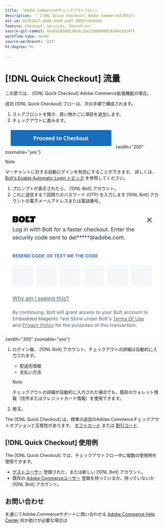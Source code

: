 ```yaml
---
title: 「Adobe Commerceのチェックアウトフロー」
description: 「 [!DNL Quick Checkout] Adobe Commerceの流れだ」
exl-id: 82761627-a0d4-4cb0-aad1-9865fcb550d4
feature: Checkout, Services, Storefront
source-git-commit: 6ba5a283d9138b4c1be11b80486826304c63247f
workflow-type: tm+mt
source-wordcount: '217'
ht-degree: 0%

---
```


# [!DNL Quick Checkout] 流量

この節では、 [!DNL Quick Checkout] Adobe Commerce拡張機能の場合。

成功 [!DNL Quick Checkout] フローは、次の手順で構成されます。

1. ストアフロントを開き、買い物かごに項目を追加します。
1. チェックアウトに進みます。

![チェックアウト](assets/proceed-checkout.png){width="200" zoomable="yes"}

>[!NOTE]
>
> マーチャントに対する自動ログインを有効にすることができます。 詳しくは、 [Bolt&#39;s Enable Automatic Login トピック](https://help.bolt.com/products/embedded/direct-api/auto-login/) を参照してください。

1. プロンプトが表示されたら、 [!DNL Bolt] アカウント。
1. これに送信する 1 回限りのパスワード (OTP) を入力します [!DNL Bolt] アカウントの電子メールアドレスまたは電話番号。

![OTP ポップアップ](assets/new-logo-otp-email.png){width="300" zoomable="yes"}

1. ログイン後、 [!DNL Bolt] アカウント、チェックアウトの詳細は自動的に入力されます。

   - 配送先情報
   - 支払い方法

   >[!NOTE]
   >
   > チェックアウトの詳細が自動的に入力された場合でも、既存のウォレット情報（住所またはクレジットカード情報）を使用できます。

1. 発注。

The [!DNL Quick Checkout] は、標準の追加のAdobe Commerceチェックアウトオプションと互換性があります。 [ギフトカード](https://docs.magento.com/user-guide/catalog/product-gift-card.html) または [割引コード](https://docs.magento.com/user-guide/marketing/price-rules-cart-coupon.html).

## [!DNL Quick Checkout] 使用例

The [!DNL Quick Checkout] では、チェックアウトフロー中に複数の使用例を使用できます。

- [ゲストユーザー](../quick-checkout/checkout-bolt.md) 登録された、または新しい [!DNL Bolt] アカウント。
- 既存の [Adobe Commerceユーザー](../quick-checkout/checkout-adobe-commerce.md) 登録を持っているか、持っていないか [!DNL Bolt] アカウント。

## お問い合わせ

を通じてAdobe Commerceサポートに問い合わせる [Adobe Commerce Help Center](https://experienceleague.adobe.com/docs/commerce-knowledge-base/kb/overview.html) 何か助けが必要な場合は

